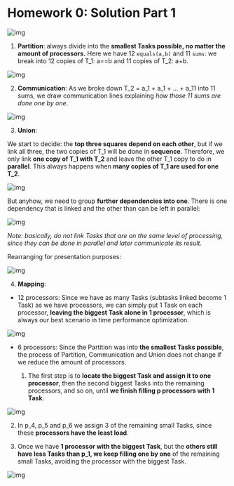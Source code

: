 # Homework 0: Solution Part 1

![img](res/hw0-solution.png)

1. **Partition**: always divide into the **smallest Tasks possible, no matter the amount of processors.** Here we have 12 `equals(a,b)` and 11 `sums`: we break into 12 copies of T_1: a==b and 11 copies of T_2: a+b.

![img](res/1.png)

2. **Communication**: As we broke down T_2 = a_1 + a_1 + ... + a_11 into 11 sums, we draw communication lines explaining *how those 11 sums are done one by one*.

![img](res/2.png)

3. **Union**:

We start to decide: the **top three squares depend on each other**, but if we link all three, the two copies of T_1 will be done in **sequence**. Therefore, we only link **one copy of T_1 with T_2** and leave the other T_1 copy to do in **parallel**. This always happens when **many copies of T_1 are used for one T_2**.

![img](res/3.png)

But anyhow, we need to group **further dependencies into one**. There is one dependency that is linked and the other than can be left in parallel:

![img](res/4.png)

*Note: basically, do not link Tasks that are on the same level of processing, since they can be done in parallel and later communicate its result.*

Rearranging for presentation purposes:

![img](res/5.png)

4. **Mapping**: 

- 12 processors: Since we have as many Tasks (subtasks linked become 1 Task) as we have processors, we can simply put 1 Task on each processor, **leaving the biggest Task alone in 1 processor**, which is always our best scenario in time performance optimization.

![img](res/8.png)

- 6 processors: Since the Partition was into **the smallest Tasks possible**, the process of Partition, Communication and Union does not change if we reduce the amount of processors.

    1. The first step is to **locate the biggest Task and assign it to one processor**, then the second biggest Tasks into the remaining processors, and so on, until **we finish filling p processors with 1 Task**.

![img](res/9.png)

2. In p_4, p_5 and p_6 we assign 3 of the remaining small Tasks, since these **processors have the least load**.

3. Once we have **1 processor with the biggest Task**, but the **others still have less Tasks than p_1, we keep filling one by one** of the remaining small Tasks, avoiding the processor with the biggest Task.

![img](res/6.png)